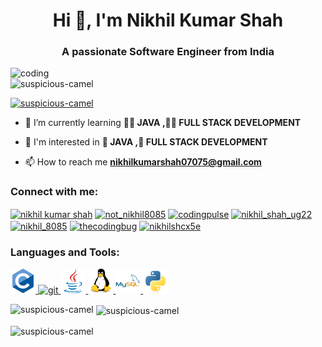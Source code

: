 <h1 align="center">Hi 👋, I'm Nikhil Kumar Shah</h1>
<h3 align="center">A passionate Software Engineer from India</h3>
<img align="right" alt="coding" width="800" src="https://media.tenor.com/BqbIhT4Mb7cAAAAd/programmer-rounded-edges.gif"

<p align="left"> <img src="https://komarev.com/ghpvc/?username=suspicious-camel&label=Profile%20views&color=0e75b6&style=flat" alt="suspicious-camel" /> </p>

<p align="left"> <a href="https://github.com/ryo-ma/github-profile-trophy"><img src="https://github-profile-trophy.vercel.app/?username=suspicious-camel" alt="suspicious-camel" /></a> </p>

- 🌱 I’m currently learning **👨‍🎓 JAVA ,👨‍🎓 FULL STACK DEVELOPMENT**

- 👀 I'm interested in **💖 JAVA ,💖 FULL STACK DEVELOPMENT**

- 📫 How to reach me **nikhilkumarshah07075@gmail.com**

<h3 align="left">Connect with me:</h3>
<p align="left">
<a href="https://linkedin.com/in/nikhil kumar shah" target="blank"><img align="center" src="https://raw.githubusercontent.com/rahuldkjain/github-profile-readme-generator/master/src/images/icons/Social/linked-in-alt.svg" alt="nikhil kumar shah" height="30" width="40" /></a>
<a href="https://instagram.com/not_nikhil8085" target="blank"><img align="center" src="https://raw.githubusercontent.com/rahuldkjain/github-profile-readme-generator/master/src/images/icons/Social/instagram.svg" alt="not_nikhil8085" height="30" width="40" /></a>
<a href="https://www.codechef.com/users/codingpulse" target="blank"><img align="center" src="https://cdn.jsdelivr.net/npm/simple-icons@3.1.0/icons/codechef.svg" alt="codingpulse" height="30" width="40" /></a>
<a href="https://www.hackerrank.com/nikhil_shah_ug22" target="blank"><img align="center" src="https://raw.githubusercontent.com/rahuldkjain/github-profile-readme-generator/master/src/images/icons/Social/hackerrank.svg" alt="nikhil_shah_ug22" height="30" width="40" /></a>
<a href="https://codeforces.com/profile/nikhil_8085" target="blank"><img align="center" src="https://raw.githubusercontent.com/rahuldkjain/github-profile-readme-generator/master/src/images/icons/Social/codeforces.svg" alt="nikhil_8085" height="30" width="40" /></a>
<a href="https://www.leetcode.com/thecodingbug" target="blank"><img align="center" src="https://raw.githubusercontent.com/rahuldkjain/github-profile-readme-generator/master/src/images/icons/Social/leet-code.svg" alt="thecodingbug" height="30" width="40" /></a>
<a href="https://auth.geeksforgeeks.org/user/nikhilshcx5e" target="blank"><img align="center" src="https://raw.githubusercontent.com/rahuldkjain/github-profile-readme-generator/master/src/images/icons/Social/geeks-for-geeks.svg" alt="nikhilshcx5e" height="30" width="40" /></a>
</p>

<h3 align="left">Languages and Tools:</h3>
<p align="left"> <a href="https://www.cprogramming.com/" target="_blank" rel="noreferrer"> <img src="https://raw.githubusercontent.com/devicons/devicon/master/icons/c/c-original.svg" alt="c" width="40" height="40"/> </a> <a href="https://git-scm.com/" target="_blank" rel="noreferrer"> <img src="https://www.vectorlogo.zone/logos/git-scm/git-scm-icon.svg" alt="git" width="40" height="40"/> </a> <a href="https://www.java.com" target="_blank" rel="noreferrer"> <img src="https://raw.githubusercontent.com/devicons/devicon/master/icons/java/java-original.svg" alt="java" width="40" height="40"/> </a> <a href="https://www.linux.org/" target="_blank" rel="noreferrer"> <img src="https://raw.githubusercontent.com/devicons/devicon/master/icons/linux/linux-original.svg" alt="linux" width="40" height="40"/> </a> <a href="https://www.mysql.com/" target="_blank" rel="noreferrer"> <img src="https://raw.githubusercontent.com/devicons/devicon/master/icons/mysql/mysql-original-wordmark.svg" alt="mysql" width="40" height="40"/> </a> <a href="https://www.python.org" target="_blank" rel="noreferrer"> <img src="https://raw.githubusercontent.com/devicons/devicon/master/icons/python/python-original.svg" alt="python" width="40" height="40"/> </a> </p>

<p><img align="left" src="https://github-readme-stats.vercel.app/api/top-langs?username=suspicious-camel&show_icons=true&locale=en&layout=compact" alt="suspicious-camel" /></p>

<p>&nbsp;<img align="center" src="https://github-readme-stats.vercel.app/api?username=suspicious-camel&show_icons=true&locale=en" alt="suspicious-camel" /></p>

<p><img align="center" src="https://github-readme-streak-stats.herokuapp.com/?user=suspicious-camel&" alt="suspicious-camel" /></p>
